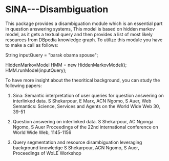 # SINA---Disambiguation


This package provides a disambiguation module which is an essential part in question answering systems,
This model is based on hidden markov model, as it gets a textual query and then provides a list of most likely resources from DBpedia knowledge graph.
To utilize this module you have to make a call as follows:



String inputQuery = "barak obama spouse";

HiddenMarkovModel HMM = new HiddenMarkovModel();
HMM.runModel(inputQuery);


To have more insight about the theoritical background, you can study the following papers:

1. Sina: Semantic interpretation of user queries for question answering on interlinked data. S Shekarpour, E Marx, ACN Ngomo, S Auer, Web Semantics: Science, Services and Agents on the World Wide Web 30, 39-51


2. Question answering on interlinked data. S Shekarpour, AC Ngonga Ngomo, S Auer Proceedings of the 22nd international conference on World Wide Web, 1145-1156

3. Query segmentation and resource disambiguation leveraging background knowledge
S Shekarpour, ACN Ngomo, S Auer, Proceedings of WoLE Workshop
